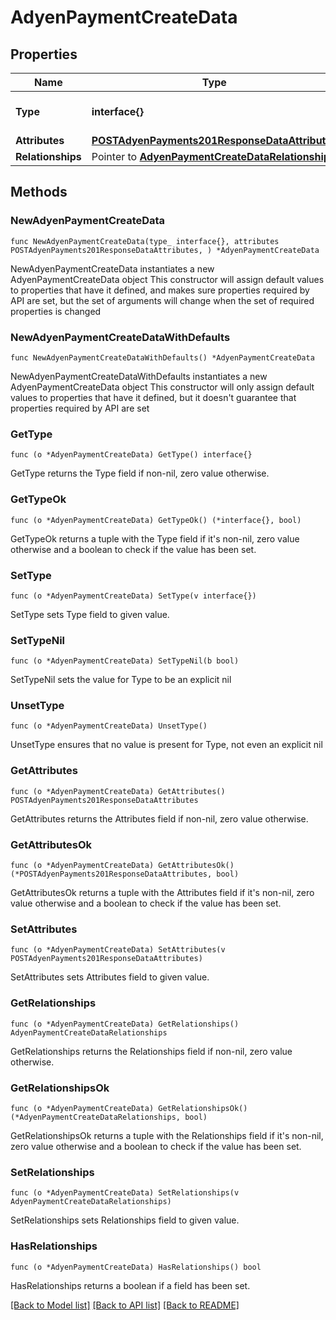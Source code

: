 # AdyenPaymentCreateData

## Properties

Name | Type | Description | Notes
------------ | ------------- | ------------- | -------------
**Type** | **interface{}** | The resource&#39;s type | 
**Attributes** | [**POSTAdyenPayments201ResponseDataAttributes**](POSTAdyenPayments201ResponseDataAttributes.md) |  | 
**Relationships** | Pointer to [**AdyenPaymentCreateDataRelationships**](AdyenPaymentCreateDataRelationships.md) |  | [optional] 

## Methods

### NewAdyenPaymentCreateData

`func NewAdyenPaymentCreateData(type_ interface{}, attributes POSTAdyenPayments201ResponseDataAttributes, ) *AdyenPaymentCreateData`

NewAdyenPaymentCreateData instantiates a new AdyenPaymentCreateData object
This constructor will assign default values to properties that have it defined,
and makes sure properties required by API are set, but the set of arguments
will change when the set of required properties is changed

### NewAdyenPaymentCreateDataWithDefaults

`func NewAdyenPaymentCreateDataWithDefaults() *AdyenPaymentCreateData`

NewAdyenPaymentCreateDataWithDefaults instantiates a new AdyenPaymentCreateData object
This constructor will only assign default values to properties that have it defined,
but it doesn't guarantee that properties required by API are set

### GetType

`func (o *AdyenPaymentCreateData) GetType() interface{}`

GetType returns the Type field if non-nil, zero value otherwise.

### GetTypeOk

`func (o *AdyenPaymentCreateData) GetTypeOk() (*interface{}, bool)`

GetTypeOk returns a tuple with the Type field if it's non-nil, zero value otherwise
and a boolean to check if the value has been set.

### SetType

`func (o *AdyenPaymentCreateData) SetType(v interface{})`

SetType sets Type field to given value.


### SetTypeNil

`func (o *AdyenPaymentCreateData) SetTypeNil(b bool)`

 SetTypeNil sets the value for Type to be an explicit nil

### UnsetType
`func (o *AdyenPaymentCreateData) UnsetType()`

UnsetType ensures that no value is present for Type, not even an explicit nil
### GetAttributes

`func (o *AdyenPaymentCreateData) GetAttributes() POSTAdyenPayments201ResponseDataAttributes`

GetAttributes returns the Attributes field if non-nil, zero value otherwise.

### GetAttributesOk

`func (o *AdyenPaymentCreateData) GetAttributesOk() (*POSTAdyenPayments201ResponseDataAttributes, bool)`

GetAttributesOk returns a tuple with the Attributes field if it's non-nil, zero value otherwise
and a boolean to check if the value has been set.

### SetAttributes

`func (o *AdyenPaymentCreateData) SetAttributes(v POSTAdyenPayments201ResponseDataAttributes)`

SetAttributes sets Attributes field to given value.


### GetRelationships

`func (o *AdyenPaymentCreateData) GetRelationships() AdyenPaymentCreateDataRelationships`

GetRelationships returns the Relationships field if non-nil, zero value otherwise.

### GetRelationshipsOk

`func (o *AdyenPaymentCreateData) GetRelationshipsOk() (*AdyenPaymentCreateDataRelationships, bool)`

GetRelationshipsOk returns a tuple with the Relationships field if it's non-nil, zero value otherwise
and a boolean to check if the value has been set.

### SetRelationships

`func (o *AdyenPaymentCreateData) SetRelationships(v AdyenPaymentCreateDataRelationships)`

SetRelationships sets Relationships field to given value.

### HasRelationships

`func (o *AdyenPaymentCreateData) HasRelationships() bool`

HasRelationships returns a boolean if a field has been set.


[[Back to Model list]](../README.md#documentation-for-models) [[Back to API list]](../README.md#documentation-for-api-endpoints) [[Back to README]](../README.md)


